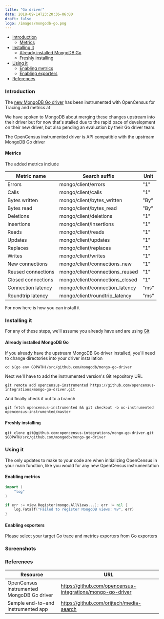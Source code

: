 ```yaml
---
title: "Go driver"
date: 2018-09-14T23:20:36-06:00
draft: false
logo: /images/mongodb-go.png
---
```


- [Introduction](#introduction)
    - [Metrics](#metrics)
- [Installing it](#installing-it)
    - [Already installed MongoDB Go](#already-installed-mongodb-go)
    - [Freshly installing](#freshly-installing)
- [Using it](#using-it)
    - [Enabling metrics](#enabling-metrics)
    - [Enabling exporters](#enabling-exporters)
- [References](#references)

### Introduction

The [new MongoDB Go driver](https://github.com/mongodb/mongo-go-driver) has been instrumented with OpenCensus for Tracing and metrics at [](https://github.com/opencensus-integrations/mongo-go-driver)

We have spoken to MongoDB about merging these changes upstream into their driver but for now that's stalled
due to the rapid pace of development on their new driver, but also pending an evaluation by their Go driver team.

The OpenCensus instrumented driver is API compatible with the upstream MongoDB Go driver

#### Metrics
The added metrics include

Metric name|Search suffix|Unit
---|---|---
Errors|mongo/client/errors|"1"
Calls|mongo/client/calls|"1"
Bytes written|mongo/client/bytes_written|"By"
Bytes read|mongo/client/bytes_read|"By"
Deletions|mongo/client/deletions|"1"
Insertions|mongo/client/insertions|"1"
Reads|mongo/client/reads|"1"
Updates|mongo/client/updates|"1"
Replaces|mongo/client/replaces|"1"
Writes|mongo/client/writes|"1"
New connections|mongo/client/connections_new|"1"
Reused connections|mongo/client/connections_reused|"1"
Closed connections|mongo/client/connections_closed|"1"
Connection latency|mongo/client/connection_latency|"ms"
Roundtrip latency|mongo/client/roundtrip_latency|"ms"

For now here is how you can install it

### Installing it

For any of these steps, we'll assume you already have and are using [Git](https://git-scm.com/)

#### Already installed MongoDB Go

If you already have the upstream MongoDB Go driver installed, you'll need to change directories into your driver installation
```shell
cd $(go env GOPATH)/src/github.com/mongodb/mongo-go-driver
```

Next we'll have to add the instrumented version's Git repository URL

```shell
git remote add opencensus-instrumented https://github.com/opencensus-integrations/mongo-go-driver.git
```

And finally check it out to a branch
```shell
git fetch opencensus-instrumented && git checkout -b oc-instrumented opencensus-instrumented/master
```

#### Freshly installing
```shell
git clone git@github.com:opencensus-integrations/mongo-go-driver.git $GOPATH/src/github.com/mongodb/mongo-go-driver
```

### Using it

The only updates to make to your code are when initializing OpenCensus in your main function, like you would for any new
OpenCensus instrumentation

#### Enabling metrics
```go
import (
	"log"
)

if err := view.Register(mongo.AllViews...); err != nil {
	log.Fatalf("Failed to register MongoDB views: %v", err)
}
```

#### Enabling exporters

Please select your target Go trace and metrics exporters from [Go exporters](/guides/exporters/supported-exporters/go/)

### Screenshots

### References

Resource|URL
---|---
OpenCensus instrumented MongoDB Go driver|https://github.com/opencensus-integrations/mongo-go-driver
Sample end-to-end instrumented app|https://github.com/orijtech/media-search

